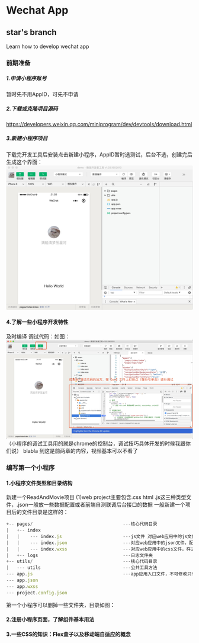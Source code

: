 # Wechat App 
## star's branch
Learn how to develop wechat app

### 前期准备
##### 1.申请小程序账号
暂时先不用AppID，可先不申请

##### 2.下载或克隆项目源码
https://developers.weixin.qq.com/miniprogram/dev/devtools/download.html

##### 3.新建小程序项目
下载完开发工具后安装点击新建小程序，AppID暂时选测试，后台不选，创建完后生成这个界面：
<img src="https://raw.githubusercontent.com/taotao820/md-images/master/wechat-app/Screenshot/gotoMain.jpg" alt="">


#### 4.了解一些小程序开发特性
及时编译
调试代码：如图：<img src="https://raw.githubusercontent.com/taotao820/md-images/master/wechat-app/Screenshot/console.jpg" alt="console.jpg">（小程序的调试工具用的就是chrome的控制台，调试技巧具体开发的时候我跟你们说）
blabla 到这是前两章的内容，视频基本可以不看了


### 编写第一个小程序
#### 1.小程序文件类型和目录结构
新建一个ReadAndMovie项目
(1)web project主要包含.css html .js这三种类型文件，.json一般放一些数据配置或者前端自测联调后台接口的数据
一般新建一个项目后的文件目录是这样的：
```js
+-- pages/                                  ---核心代码目录
|   +-- index                               
|   |    --- index.js                       ---js文件 对应web应用中的js文件
|   |    --- index.json                     ---对应web应用中的json文件，配置文件
|   |    --- index.wxss                     ---对应web应用中的css文件，样式文件
|   +-- logs                                ---日志文件夹
+-- utils/                                  ---核心代码目录
|   --- utils                               ---公共工具方法   
--- app.js                                  ---app应用入口文件，不可修改只有一个
--- app.json
--- app.wxss
--- project.config.json              
```
第一个小程序可以删掉一些文件夹，目录如图：


#### 2.注册小程序页面，了解组件基本用法
#### 3.一些CSS的知识：Flex盒子以及移动端自适应的概念

